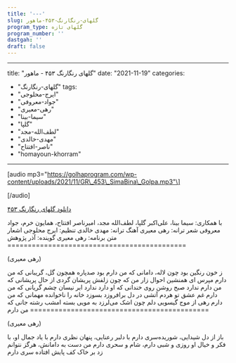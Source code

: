 ```yaml
---
title: '---'
slug: گلهای-رنگارنگ-۴۵۳-ماهور
program_type: گلهای تازه
program_number: ''
dastgah: ''
draft: false
---
```


---
title: "گلهای رنگارنگ ۴۵۳ - ماهور"
date: "2021-11-19"
categories: 
  - "گلهای-رنگارنگ"
tags: 
  - "ایرج-محلوجی"
  - "جواد-معروفی"
  - "رهی-معیری"
  - "سیما-بینا"
  - "گلپا"
  - "لطف‌الله-مجد"
  - "مهدی-خالدی"
  - "ناصر-افتتاح"
  - "homayoun-khorram"
---

\[audio mp3="https://golhaprogram.com/wp-content/uploads/2021/11/GR\_453\_SimaBina\_Golpa.mp3"\]

\[/audio\]

[دانلود گلهای رنگارنگ ۴۵۳](https://golhaprogram.com/wp-content/uploads/2021/11/GR_453_SimaBina_Golpa.mp3)

با همکاری: سیما بینا، علی‌اکبر گلپا، لطف‌الله مجد، امیرناصر افتتاح، همایون خرم، جواد معروفی شعر ترانه: رهی معیری آهنگ ترانه: مهدی خالدی تنظیم: ایرج محلوجی اشعار متن برنامه: رهی معیری گوینده: آذر پژوهش ============================================

(رهی معیری)

ز خون رنگین بود چون لاله، دامانی که من دارم بود صدپاره همچون گل، گریبانی که من دارم مپرس ای همنشین احوال زار من که چون زلفش پریشان گردی از حال پریشانی که من دارم ندارد صبح روشن روی خندانی که او دارد ندارد ابر نیسان چشم گریانی که من دارم غم عشق تو هردم آتشی در دل برافروزد بسوزد خانه را ناخوانده مهمانی که من دارم رهی از موج گیسویی دلم چون اشک می‌لرزد به مویی بسته امشب رشته جانی که من دارم ============================================

(رهی معیری)

باز از دل شیدایی، شوریده‌سری دارم با دلبر رعنایی، پنهان نظری دارم با یاد جمال او، با فکر و خیال او روزی و شبی دارم، شام و سحری دارم من دست به دامانش، هرگز نتوانم زد بر خاک کف پایش افتاده سری دارم
